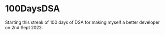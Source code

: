 # 100DaysDSA
Starting this streak of 100 days of DSA for making myself a better developer on 2nd Sept 2022.
